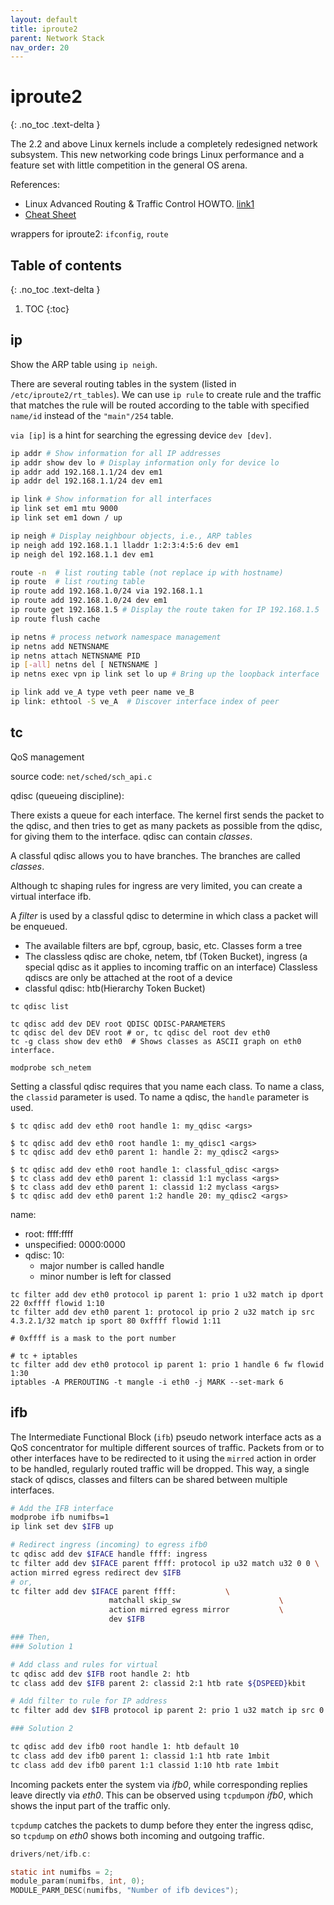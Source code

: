 ```yaml
---
layout: default
title: iproute2
parent: Network Stack
nav_order: 20
---
```


# iproute2
{: .no_toc .text-delta }

The 2.2 and above Linux kernels include a completely redesigned network subsystem. This new networking code brings Linux performance and a feature set with little competition in the general OS arena.

References:

- Linux Advanced Routing & Traffic Control HOWTO. [link1](https://www.net.t-labs.tu-berlin.de/teaching/ss08/RL_labcourse/docs/08-lartc.pdf)
- [Cheat Sheet](https://baturin.org/docs/iproute2/)

wrappers for iproute2: `ifconfig`, `route`

## Table of contents
{: .no_toc .text-delta }

1. TOC
{:toc}


## ip

Show the ARP table using `ip neigh`.

There are several routing tables in the system (listed in `/etc/iproute2/rt_tables`). We can use `ip rule` to create rule and the traffic that matches the rule will be routed according to the table with specified `name/id` instead of the `"main"/254` table.

`via [ip]` is a hint for searching the egressing device `dev [dev]`.


```bash
ip addr # Show information for all IP addresses
ip addr show dev lo # Display information only for device lo
ip addr add 192.168.1.1/24 dev em1
ip addr del 192.168.1.1/24 dev em1

ip link # Show information for all interfaces
ip link set em1 mtu 9000
ip link set em1 down / up

ip neigh # Display neighbour objects, i.e., ARP tables
ip neigh add 192.168.1.1 lladdr 1:2:3:4:5:6 dev em1
ip neigh del 192.168.1.1 dev em1

route -n  # list routing table (not replace ip with hostname)
ip route  # list routing table
ip route add 192.168.1.0/24 via 192.168.1.1
ip route add 192.168.1.0/24 dev em1
ip route get 192.168.1.5 # Display the route taken for IP 192.168.1.5
ip route flush cache

ip netns # process network namespace management
ip netns add NETNSNAME
ip netns attach NETNSNAME PID
ip [-all] netns del [ NETNSNAME ]
ip netns exec vpn ip link set lo up # Bring up the loopback interface

ip link add ve_A type veth peer name ve_B
ip link: ethtool -S ve_A  # Discover interface index of peer
```

## tc

QoS management

source code: `net/sched/sch_api.c`

qdisc (queueing discipline):

There exists a queue for each interface. The kernel first sends the packet to the qdisc, and then tries to get as many packets as possible from the qdisc, for giving them to the interface. qdisc can contain *classes*. 

A classful qdisc allows you to have branches. The branches are called *classes*. 

Although tc shaping rules for ingress are very limited, you can create a virtual interface ifb.

A *filter* is used by a classful qdisc to determine in which class a packet will be enqueued. 

- The available filters are bpf, cgroup, basic, etc. 
  Classes form a tree
- The classless qdisc are choke, netem, tbf (Token Bucket), ingress (a special qdisc as it applies to incoming traffic on an interface) 
  Classless qdiscs are only be attached at the root of a device
- classful qdisc: htb(Hierarchy Token Bucket)

```
tc qdisc list

tc qdisc add dev DEV root QDISC QDISC-PARAMETERS
tc qdisc del dev DEV root # or, tc qdisc del root dev eth0
tc -g class show dev eth0  # Shows classes as ASCII graph on eth0 interface.

modprobe sch_netem
```

Setting a classful qdisc requires that you name each class. To name a class, the `classid` parameter is used. To name a qdisc, the `handle` parameter is used.

```
$ tc qdisc add dev eth0 root handle 1: my_qdisc <args>

$ tc qdisc add dev eth0 root handle 1: my_qdisc1 <args>
$ tc qdisc add dev eth0 parent 1: handle 2: my_qdisc2 <args>

$ tc qdisc add dev eth0 root handle 1: classful_qdisc <args>
$ tc class add dev eth0 parent 1: classid 1:1 myclass <args>
$ tc class add dev eth0 parent 1: classid 1:2 myclass <args>
$ tc qdisc add dev eth0 parent 1:2 handle 20: my_qdisc2 <args>
```

name:

- root: ffff:ffff
- unspecified: 0000:0000
- qdisc: 10:
  - major number is called handle
  - minor number is left for classed

```
tc filter add dev eth0 protocol ip parent 1: prio 1 u32 match ip dport 22 0xffff flowid 1:10
tc filter add dev eth0 parent 1: protocol ip prio 2 u32 match ip src 4.3.2.1/32 match ip sport 80 0xffff flowid 1:11

# 0xffff is a mask to the port number

# tc + iptables
tc filter add dev eth0 protocol ip parent 1: prio 1 handle 6 fw flowid 1:30
iptables -A PREROUTING -t mangle -i eth0 -j MARK --set-mark 6
```

## ifb

The Intermediate Functional Block (`ifb`) pseudo network interface acts as a QoS concentrator for multiple different sources of traffic. Packets from or to other interfaces have to be redirected to it using the `mirred` action in order to be handled, regularly routed traffic will be dropped. This way, a single stack of qdiscs, classes and filters can be shared between multiple interfaces.

```bash
# Add the IFB interface
modprobe ifb numifbs=1
ip link set dev $IFB up

# Redirect ingress (incoming) to egress ifb0
tc qdisc add dev $IFACE handle ffff: ingress
tc filter add dev $IFACE parent ffff: protocol ip u32 match u32 0 0 \
action mirred egress redirect dev $IFB
# or,
tc filter add dev $IFACE parent ffff:           \
                      matchall skip_sw                      \
                      action mirred egress mirror           \
                      dev $IFB

### Then, 
### Solution 1

# Add class and rules for virtual
tc qdisc add dev $IFB root handle 2: htb
tc class add dev $IFB parent 2: classid 2:1 htb rate ${DSPEED}kbit

# Add filter to rule for IP address
tc filter add dev $IFB protocol ip parent 2: prio 1 u32 match ip src 0.0.0.0/0 flowid 2:1

### Solution 2

tc qdisc add dev ifb0 root handle 1: htb default 10
tc class add dev ifb0 parent 1: classid 1:1 htb rate 1mbit
tc class add dev ifb0 parent 1:1 classid 1:10 htb rate 1mbit
```

Incoming packets enter the system via *ifb0*, while corresponding replies leave directly via *eth0*. This can be observed using `tcpdump`on *ifb0*, which shows the input part of the traffic only.

`tcpdump` catches the packets to dump before they enter the ingress qdisc, so `tcpdump` on *eth0* shows both incoming and outgoing traffic.

```c
drivers/net/ifb.c:

static int numifbs = 2;
module_param(numifbs, int, 0);
MODULE_PARM_DESC(numifbs, "Number of ifb devices");
```


